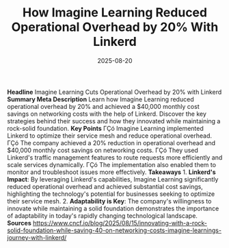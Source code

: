 ﻿---
title: How Imagine Learning Reduced Operational Overhead by 20% With Linkerd
date: '2025-08-20'
category: Markets
summary: ''
slug: how imagine learning reduced operational overhead by 20 with
source_urls:
- https://www.cncf.io/blog/2025/08/15/innovating-with-a-rock-solid-foundation-while-saving-40-on-networking-costs-imagine-learnings-journey-with-linkerd/
seo:
  title: How Imagine Learning Reduced Operational Overhead by 20% With Linkerd | Hash
    n Hedge
  description: ''
  keywords:
  - news
  - markets
  - brief
---

**Headline** Imagine Learning Cuts Operational Overhead by 20% with Linkerd  **Summary Meta Description** Learn how Imagine Learning reduced operational overhead by 20% and achieved a $40,000 monthly cost savings on networking costs with the help of Linkerd. Discover the key strategies behind their success and how they innovated while maintaining a rock-solid foundation.  **Key Points**  ΓÇó Imagine Learning implemented Linkerd to optimize their service mesh and reduce operational overhead. ΓÇó The company achieved a 20% reduction in operational overhead and $40,000 monthly cost savings on networking costs. ΓÇó They used Linkerd's traffic management features to route requests more efficiently and scale services dynamically. ΓÇó The implementation also enabled them to monitor and troubleshoot issues more effectively.  **Takeaways**  1. **Linkerd's Impact**: By leveraging Linkerd's capabilities, Imagine Learning significantly reduced operational overhead and achieved substantial cost savings, highlighting the technology's potential for businesses seeking to optimize their service mesh. 2. **Adaptability is Key**: The company's willingness to innovate while maintaining a solid foundation demonstrates the importance of adaptability in today's rapidly changing technological landscape.  **Sources** https://www.cncf.io/blog/2025/08/15/innovating-with-a-rock-solid-foundation-while-saving-40-on-networking-costs-imagine-learnings-journey-with-linkerd/ 

